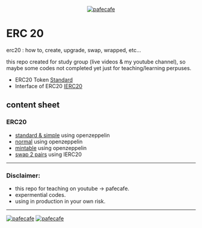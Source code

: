 <p align="center"> 
<a href="https://youtube.com/pafecafe" target="blank"><img src="https://img.shields.io/badge/youtube-watch-red/follow/cafe_pafe?logo=youtube&style=plastic&logoColor=red&labelColor=334455" alt="pafecafe" /></a> 
</p>

# ERC 20
erc20 : how to, create, upgrade, swap, wrapped, etc...

this repo created for study group (live videos & my youtube channel), so maybe some codes not completed yet just for teaching/learning perpuses.

- ERC20 Token [Standard](https://eips.ethereum.org/EIPS/eip-20)
- Interface of ERC20 [IERC20](https://github.com/mosi-sol/erc20/blob/main/IERC20.sol)

##

## content sheet
### ERC20
- [standard & simple](https://github.com/mosi-sol/erc20/blob/main/erc20%20standard%20token/1-erc20-normal.sol) using openzeppelin
- [normal](https://github.com/mosi-sol/erc20/blob/main/erc20%20standard%20token/2-erc20-normal.sol) using openzeppelin
- [mintable](https://github.com/mosi-sol/erc20/blob/main/mintable%20token/erc20.sol) using openzeppelin
- [swap 2 pairs](https://github.com/mosi-sol/erc20/blob/main/tokenSwap/Swap2Pairs.sol) using IERC20

---

### Disclaimer:
- this repo for teaching on youtube -> pafecafe.
- expermential codes.
- using in production in your own risk.

---
<div>
<span align="left"> 
<a href="https://img.shields.io/github/license/mosi-sol/erc20" target="blank">
  <img src="https://img.shields.io/github/license/mosi-sol/erc20" alt="pafecafe" /></a> 
</span>
<span align="center"> 
<a href="https://img.shields.io/twitter/url?url=https%3A%2F%2Fgithub.com%2Fmosi-sol%2Ferc20" target="blank"><img src="https://img.shields.io/twitter/url?url=https%3A%2F%2Fgithub.com%2Fmosi-sol%2Ferc20" alt="pafecafe" /></a> 
</span>
</div>
